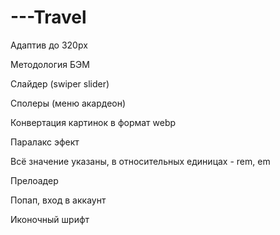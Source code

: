 # ---Travel

Адаптив до 320px

Методология БЭМ

Слайдер (swiper slider)

Сполеры (меню акардеон)

Конвертация картинок в формат webp

Паралакс эфект

Всё значение указаны, в относительных единицах - rem, em

Прелоадер 

Попап, вход в аккаунт 

Иконочный шрифт

